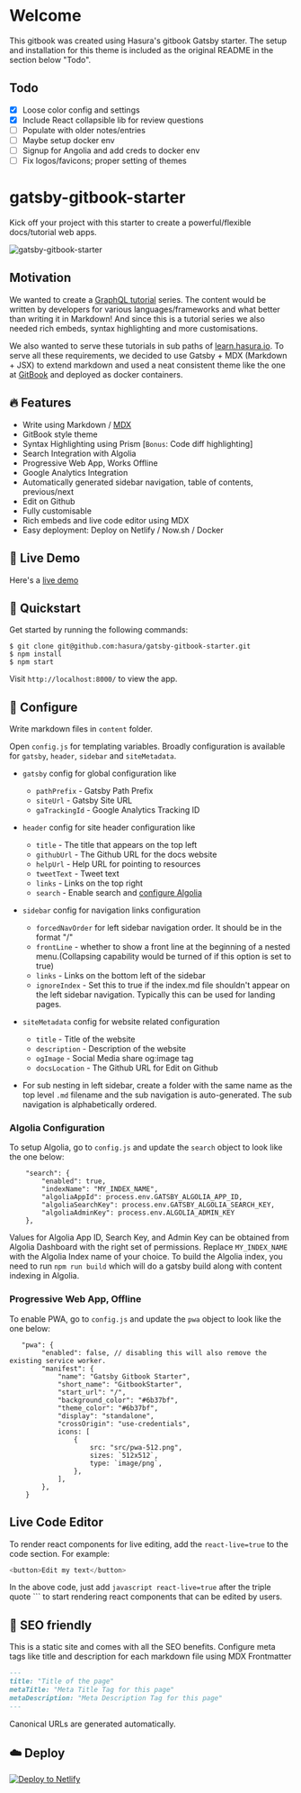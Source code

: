
# Welcome

This gitbook was created using Hasura's gitbook Gatsby starter. The setup and installation for this theme is included as the original README in the section below "Todo". 

## Todo
- [x] Loose color config and settings
- [x] Include React collapsible lib for review questions
- [ ] Populate with older notes/entries
- [ ] Maybe setup docker env 
- [ ] Signup for Angolia and add creds to docker env
- [ ] Fix logos/favicons; proper setting of themes

# gatsby-gitbook-starter

Kick off your project with this starter to create a powerful/flexible docs/tutorial web apps.

![gatsby-gitbook-starter](https://graphql-engine-cdn.hasura.io/learn-hasura/gatsby-gitbook-starter/assets/documentation_app_blog.png)

## Motivation

We wanted to create a [GraphQL tutorial](https://learn.hasura.io) series. The content would be written by developers for various languages/frameworks and what better than writing it in Markdown! And since this is a tutorial series we also needed rich embeds, syntax highlighting and more customisations.

We also wanted to serve these tutorials in sub paths of [learn.hasura.io](https://learn.hasura.io). To serve all these requirements, we decided to use Gatsby + MDX (Markdown + JSX) to extend markdown and used a neat consistent theme like the one at [GitBook](https://www.gitbook.com) and deployed as docker containers.

## 🔥 Features
- Write using Markdown / [MDX](https://github.com/mdx-js/mdx)
- GitBook style theme
- Syntax Highlighting using Prism [`Bonus`: Code diff highlighting]
- Search Integration with Algolia
- Progressive Web App, Works Offline
- Google Analytics Integration
- Automatically generated sidebar navigation, table of contents, previous/next
- Edit on Github
- Fully customisable
- Rich embeds and live code editor using MDX
- Easy deployment: Deploy on Netlify / Now.sh / Docker

## 🔗 Live Demo

Here's a [live demo](https://learn.hasura.io/graphql/react)

## 🚀 Quickstart

Get started by running the following commands:

```
$ git clone git@github.com:hasura/gatsby-gitbook-starter.git
$ npm install
$ npm start
```

Visit `http://localhost:8000/` to view the app.

## 🔧 Configure

Write markdown files in `content` folder.

Open `config.js` for templating variables. Broadly configuration is available for `gatsby`, `header`, `sidebar` and `siteMetadata`.

- `gatsby` config for global configuration like 
    - `pathPrefix` - Gatsby Path Prefix
    - `siteUrl` - Gatsby Site URL
    - `gaTrackingId` - Google Analytics Tracking ID

- `header` config for site header configuration like
    - `title` - The title that appears on the top left
    - `githubUrl` - The Github URL for the docs website
    - `helpUrl` - Help URL for pointing to resources
    - `tweetText` - Tweet text
    - `links` - Links on the top right
    - `search` - Enable search and [configure Algolia](https://www.gatsbyjs.org/docs/adding-search-with-algolia/)

- `sidebar` config for navigation links configuration
    - `forcedNavOrder` for left sidebar navigation order. It should be in the format "/<filename>"
    - `frontLine` - whether to show a front line at the beginning of a nested menu.(Collapsing capability would be turned of if this option is set to true)
    - `links` - Links on the bottom left of the sidebar
    - `ignoreIndex` - Set this to true if the index.md file shouldn't appear on the left sidebar navigation. Typically this can be used for landing pages.

- `siteMetadata` config for website related configuration
    - `title` - Title of the website
    - `description` - Description of the website
    - `ogImage` - Social Media share og:image tag
    - `docsLocation` - The Github URL for Edit on Github

- For sub nesting in left sidebar, create a folder with the same name as the top level `.md` filename and the sub navigation is auto-generated. The sub navigation is alphabetically ordered.

### Algolia Configuration

To setup Algolia, go to `config.js` and update the `search` object to look like the one below:

```...,
	"search": {
		"enabled": true,
		"indexName": "MY_INDEX_NAME",
		"algoliaAppId": process.env.GATSBY_ALGOLIA_APP_ID,
		"algoliaSearchKey": process.env.GATSBY_ALGOLIA_SEARCH_KEY,
		"algoliaAdminKey": process.env.ALGOLIA_ADMIN_KEY
	},
```

Values for Algolia App ID, Search Key, and Admin Key can be obtained from Algolia Dashboard with the right set of permissions. Replace `MY_INDEX_NAME` with the Algolia Index name of your choice. To build the Algolia index, you need to run `npm run build` which will do a gatsby build along with content indexing in Algolia.

### Progressive Web App, Offline

To enable PWA, go to `config.js` and update the `pwa` object to look like the one below:

```
   "pwa": {
        "enabled": false, // disabling this will also remove the existing service worker.
        "manifest": {
            "name": "Gatsby Gitbook Starter",
            "short_name": "GitbookStarter",
            "start_url": "/",
            "background_color": "#6b37bf",
            "theme_color": "#6b37bf",
            "display": "standalone",
            "crossOrigin": "use-credentials",
            icons: [
                {
                    src: "src/pwa-512.png",
                    sizes: `512x512`,
                    type: `image/png`,
                },
            ],
        },
    }
```

## Live Code Editor

To render react components for live editing, add the `react-live=true` to the code section. For example:

```javascript react-live=true
<button>Edit my text</button>
```

In the above code, just add `javascript react-live=true` after the triple quote ``` to start rendering react components that can be edited by users.

## 🤖 SEO friendly

This is a static site and comes with all the SEO benefits. Configure meta tags like title and description for each markdown file using MDX Frontmatter

```markdown
---
title: "Title of the page"
metaTitle: "Meta Title Tag for this page"
metaDescription: "Meta Description Tag for this page"
---
```

Canonical URLs are generated automatically.

## ☁️ Deploy

[![Deploy to Netlify](https://www.netlify.com/img/deploy/button.svg)](https://app.netlify.com/start/deploy?repository=https://github.com/hasura/gatsby-gitbook-starter)


